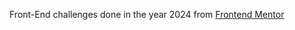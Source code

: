  Front-End challenges done in the year 2024 from <a href="https://www.frontendmentor.io/">Frontend Mentor</a>
